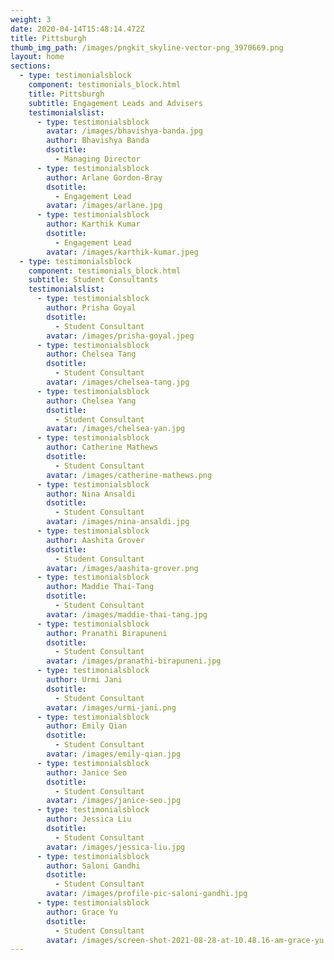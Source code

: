 ```yaml
---
weight: 3
date: 2020-04-14T15:48:14.472Z
title: Pittsburgh
thumb_img_path: /images/pngkit_skyline-vector-png_3970669.png
layout: home
sections:
  - type: testimonialsblock
    component: testimonials_block.html
    title: Pittsburgh
    subtitle: Engagement Leads and Advisers
    testimonialslist:
      - type: testimonialsblock
        avatar: /images/bhavishya-banda.jpg
        author: Bhavishya Banda
        dsotitle:
          - Managing Director
      - type: testimonialsblock
        author: Arlane Gordon-Bray
        dsotitle:
          - Engagement Lead
        avatar: /images/arlane.jpg
      - type: testimonialsblock
        author: Karthik Kumar
        dsotitle:
          - Engagement Lead
        avatar: /images/karthik-kumar.jpeg
  - type: testimonialsblock
    component: testimonials_block.html
    subtitle: Student Consultants
    testimonialslist:
      - type: testimonialsblock
        author: Prisha Goyal
        dsotitle:
          - Student Consultant
        avatar: /images/prisha-goyal.jpeg
      - type: testimonialsblock
        author: Chelsea Tang
        dsotitle:
          - Student Consultant
        avatar: /images/chelsea-tang.jpg
      - type: testimonialsblock
        author: Chelsea Yang
        dsotitle:
          - Student Consultant
        avatar: /images/chelsea-yan.jpg
      - type: testimonialsblock
        author: Catherine Mathews
        dsotitle:
          - Student Consultant
        avatar: /images/catherine-mathews.png
      - type: testimonialsblock
        author: Nina Ansaldi
        dsotitle:
          - Student Consultant
        avatar: /images/nina-ansaldi.jpg
      - type: testimonialsblock
        author: Aashita Grover
        dsotitle:
          - Student Consultant
        avatar: /images/aashita-grover.png
      - type: testimonialsblock
        author: Maddie Thai-Tang
        dsotitle:
          - Student Consultant
        avatar: /images/maddie-thai-tang.jpg
      - type: testimonialsblock
        author: Pranathi Birapuneni
        dsotitle:
          - Student Consultant
        avatar: /images/pranathi-birapuneni.jpg
      - type: testimonialsblock
        author: Urmi Jani
        dsotitle:
          - Student Consultant
        avatar: /images/urmi-jani.png
      - type: testimonialsblock
        author: Emily Qian
        dsotitle:
          - Student Consultant
        avatar: /images/emily-qian.jpg
      - type: testimonialsblock
        author: Janice Seo
        dsotitle:
          - Student Consultant
        avatar: /images/janice-seo.jpg
      - type: testimonialsblock
        author: Jessica Liu
        dsotitle:
          - Student Consultant
        avatar: /images/jessica-liu.jpg
      - type: testimonialsblock
        author: Saloni Gandhi
        dsotitle:
          - Student Consultant
        avatar: /images/profile-pic-saloni-gandhi.jpg
      - type: testimonialsblock
        author: Grace Yu
        dsotitle:
          - Student Consultant
        avatar: /images/screen-shot-2021-08-28-at-10.48.16-am-grace-yu.png
---
```

